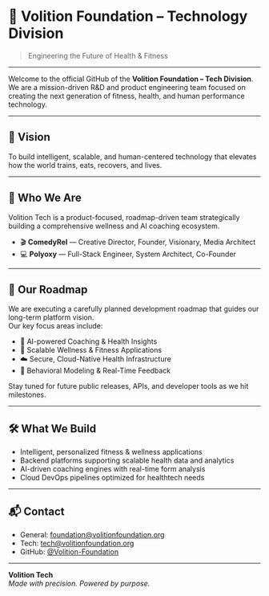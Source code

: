 # 🌌 Volition Foundation – Technology Division

> Engineering the Future of Health & Fitness

---

Welcome to the official GitHub of the **Volition Foundation – Tech Division**.  
We are a mission-driven R&D and product engineering team focused on creating the next generation of fitness, health, and human performance technology.

---

## 🎯 Vision

To build intelligent, scalable, and human-centered technology that elevates how the world trains, eats, recovers, and lives.

---

## 🧠 Who We Are

Volition Tech is a product-focused, roadmap-driven team strategically building a comprehensive wellness and AI coaching ecosystem.

- 🎬 **ComedyRel** — Creative Director, Founder, Visionary, Media Architect  
- 💻 **Polyoxy** — Full-Stack Engineer, System Architect, Co-Founder

---

## 🚀 Our Roadmap

We are executing a carefully planned development roadmap that guides our long-term platform vision.  
Our key focus areas include:

- 🤖 AI-powered Coaching & Health Insights  
- 📱 Scalable Wellness & Fitness Applications  
- ☁️ Secure, Cloud-Native Health Infrastructure  
- 🧠 Behavioral Modeling & Real-Time Feedback  

Stay tuned for future public releases, APIs, and developer tools as we hit milestones.

---

## 🛠️ What We Build

- Intelligent, personalized fitness & wellness applications  
- Backend platforms supporting scalable health data and analytics  
- AI-driven coaching engines with real-time form analysis  
- Cloud DevOps pipelines optimized for healthtech needs  

---

## 📬 Contact

- General: [foundation@volitionfoundation.org](mailto:foundation@volitionfoundation.org)  
- Tech: [tech@volitionfoundation.org](mailto:tech@volitionfoundation.org)  
- GitHub: [@Volition-Foundation](https://github.com/Volition-Foundation)

---

**Volition Tech**  
_Made with precision. Powered by purpose._

